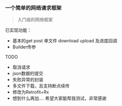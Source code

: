 
### 一个简单的网络请求框架
> 入门级的网络框架

已实现功能：
- 基本的get post 单文件 download upload 及进度回调
- Builder传参

TODO
- 取消请求
- json数据的提交
- 失败异常的封装
- 多文件下载，且支持断点续传
- 修改为Retrofit+Rx
- 想到什么再加....
希望大家能帮我测试，非常感谢
